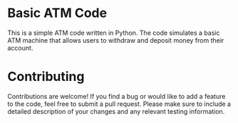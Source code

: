 # Basic ATM Code
This is a simple ATM code written in Python. The code simulates a basic ATM machine that allows users to withdraw and deposit money from their account.

# Contributing
Contributions are welcome! If you find a bug or would like to add a feature to the code, feel free to submit a pull request. Please make sure to include a detailed description of your changes and any relevant testing information.
